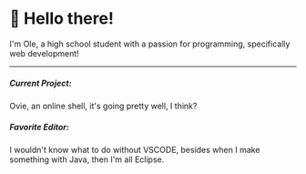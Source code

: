 # 👋 Hello there!

I'm Ole, a high school student with a passion for programming, specifically web development!
<hr>

<h5>Current Project:</h5>Ovie, an online shell, it's going pretty well, I think?
<h5>Favorite Editor:</h5>I wouldn't know what to do without VSCODE, besides when I make something with Java, then I'm all Eclipse.
